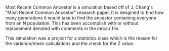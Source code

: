 Most Recent Common Ancestor is a simulation based off of J. Chang's "Most Recent Common Ancestor" research paper. It is desgined to find how many generations it would take to find the ancestor containing everyone from an N population. This has been accomplish with or without replacement denoted with comments in the mrca.r file.

This simulation was a project for a statistics class which is the reason for the variance/mean calculations and the check for the Z value.
